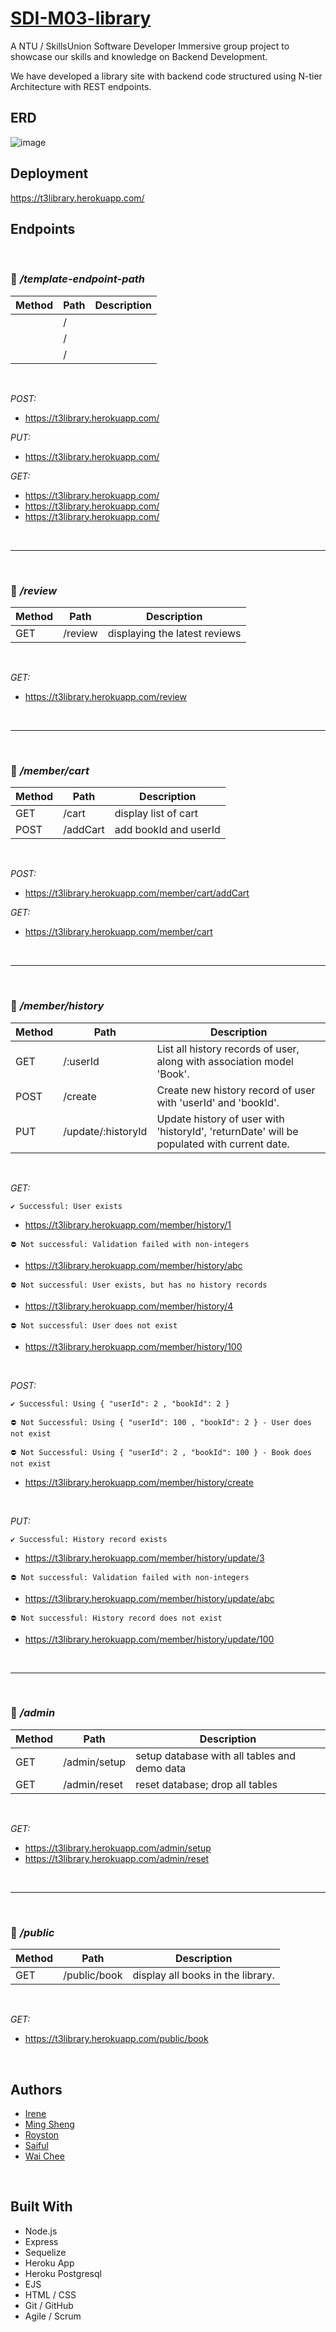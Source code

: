 # [SDI-M03-library](https://github.com/NTU-Team3/library/)

A NTU / SkillsUnion Software Developer Immersive group project to showcase our skills and knowledge on Backend Development.

We have developed a library site with backend code structured using N-tier Architecture with REST endpoints.

## ERD

![image](https://user-images.githubusercontent.com/98152745/167982146-b909b2dd-8f51-4a71-b678-f85606f602b5.png)

## Deployment

https://t3library.herokuapp.com/

## Endpoints

&nbsp;

### 🚩 _/template-endpoint-path_

| Method | Path | Description |
| ------ | ---- | ----------- |
|        | /    |             |
|        | /    |             |
|        | /    |             |

&nbsp;

_POST:_

- https://t3library.herokuapp.com/

_PUT:_

- https://t3library.herokuapp.com/

_GET:_

- https://t3library.herokuapp.com/
- https://t3library.herokuapp.com/
- https://t3library.herokuapp.com/

&nbsp;

---

&nbsp;

### 🚩 _/review_

| Method | Path    | Description                   |
| ------ | ------- | ----------------------------- |
| GET    | /review | displaying the latest reviews |

&nbsp;

_GET:_

- https://t3library.herokuapp.com/review

&nbsp;

---

&nbsp;

### 🚩 _/member/cart_

| Method | Path     | Description           |
| ------ | -------- | --------------------- |
| GET    | /cart    | display list of cart  |
| POST   | /addCart | add bookId and userId |

&nbsp;

_POST:_

- https://t3library.herokuapp.com/member/cart/addCart

_GET:_

- https://t3library.herokuapp.com/member/cart

&nbsp;

---

&nbsp;

### 🚩 _/member/history_

| Method | Path               | Description                                                                                |
| ------ | ------------------ | ------------------------------------------------------------------------------------------ |
| GET    | /:userId           | List all history records of user, along with association model 'Book'.                     |
| POST   | /create            | Create new history record of user with 'userId' and 'bookId'.                              |
| PUT    | /update/:historyId | Update history of user with 'historyId', 'returnDate' will be populated with current date. |

&nbsp;

_GET:_

`✔️ Successful: User exists`

- https://t3library.herokuapp.com/member/history/1

`⛔ Not successful: Validation failed with non-integers`

- https://t3library.herokuapp.com/member/history/abc

`⛔ Not successful: User exists, but has no history records`

- https://t3library.herokuapp.com/member/history/4

`⛔ Not successful: User does not exist`

- https://t3library.herokuapp.com/member/history/100

&nbsp;

_POST:_

`✔️ Successful: Using { "userId": 2 , "bookId": 2 }`

`⛔ Not Successful: Using { "userId": 100 , "bookId": 2 } - User does not exist`

`⛔ Not Successful: Using { "userId": 2 , "bookId": 100 } - Book does not exist`

- https://t3library.herokuapp.com/member/history/create

&nbsp;

_PUT:_

`✔️ Successful: History record exists`

- https://t3library.herokuapp.com/member/history/update/3

`⛔ Not successful: Validation failed with non-integers`

- https://t3library.herokuapp.com/member/history/update/abc

`⛔ Not successful: History record does not exist`

- https://t3library.herokuapp.com/member/history/update/100

&nbsp;

---

&nbsp;

### 🚩 _/admin_

| Method | Path         | Description                                  |
| ------ | ------------ | -------------------------------------------- |
| GET    | /admin/setup | setup database with all tables and demo data |
| GET    | /admin/reset | reset database; drop all tables              |

&nbsp;

_GET:_

- https://t3library.herokuapp.com/admin/setup
- https://t3library.herokuapp.com/admin/reset

&nbsp;

---

&nbsp;

### 🚩 _/public_

| Method | Path         | Description                       |
| ------ | ------------ | --------------------------------- |
| GET    | /public/book | display all books in the library. |

&nbsp;

_GET:_

- https://t3library.herokuapp.com/public/book

&nbsp;

## Authors

- [Irene](https://www.github.com/trainingresult6361)
- [Ming Sheng](https://www.github.com/kmings93)
- [Royston](https://www.github.com/roystonlau)
- [Saiful](https://www.github.com/saifu7bahri)
- [Wai Chee](https://www.github.com/swaichee)

&nbsp;

## Built With

- Node.js
- Express
- Sequelize
- Heroku App
- Heroku Postgresql
- EJS
- HTML / CSS
- Git / GitHub
- Agile / Scrum

&nbsp;
